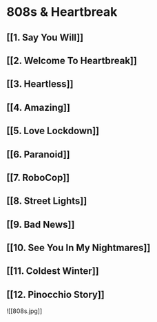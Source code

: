 # 808s & Heartbreak

## [[1. Say You Will]]

## [[2. Welcome To Heartbreak]]

## [[3.  Heartless]]

## [[4. Amazing]]

## [[5. Love Lockdown]]

## [[6.  Paranoid]]

## [[7. RoboCop]]

## [[8. Street Lights]]

## [[9. Bad News]]

## [[10.  See You In My Nightmares]]

## [[11.  Coldest Winter]]

## [[12.  Pinocchio Story]]

![[808s.jpg]]
